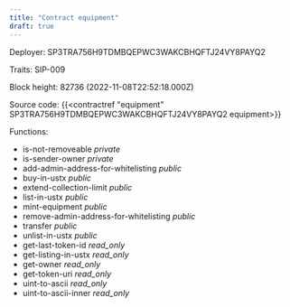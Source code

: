 ```yaml
---
title: "Contract equipment"
draft: true
---
```

Deployer: SP3TRA756H9TDMBQEPWC3WAKCBHQFTJ24VY8PAYQ2

Traits:
SIP-009 



Block height: 82736 (2022-11-08T22:52:18.000Z)

Source code: {{<contractref "equipment" SP3TRA756H9TDMBQEPWC3WAKCBHQFTJ24VY8PAYQ2 equipment>}}

Functions:

* is-not-removeable _private_
* is-sender-owner _private_
* add-admin-address-for-whitelisting _public_
* buy-in-ustx _public_
* extend-collection-limit _public_
* list-in-ustx _public_
* mint-equipment _public_
* remove-admin-address-for-whitelisting _public_
* transfer _public_
* unlist-in-ustx _public_
* get-last-token-id _read_only_
* get-listing-in-ustx _read_only_
* get-owner _read_only_
* get-token-uri _read_only_
* uint-to-ascii _read_only_
* uint-to-ascii-inner _read_only_
